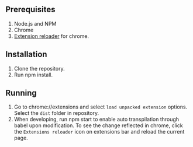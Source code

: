 ## Prerequisites
1. Node.js and NPM
2. Chrome
3. [Extension reloader](https://chrome.google.com/webstore/detail/extensions-reloader/fimgfedafeadlieiabdeeaodndnlbhid?hl=en-US) for chrome.

## Installation
1. Clone the repository.
2. Run npm install.

## Running
1. Go to chrome://extensions and select `load unpacked extension` options. Select the `dist` folder in repository.
2. When developing, run npm start to enable auto transpilation through babel upon modification. To see the change reflected in chrome, click the `Extensions reloader` icon on extensions bar and reload the current page.
